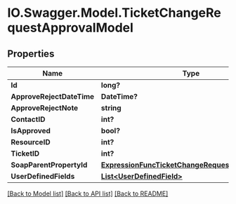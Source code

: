 # IO.Swagger.Model.TicketChangeRequestApprovalModel
## Properties

Name | Type | Description | Notes
------------ | ------------- | ------------- | -------------
**Id** | **long?** |  | [optional] 
**ApproveRejectDateTime** | **DateTime?** |  | [optional] 
**ApproveRejectNote** | **string** |  | [optional] 
**ContactID** | **int?** |  | [optional] 
**IsApproved** | **bool?** |  | [optional] 
**ResourceID** | **int?** |  | [optional] 
**TicketID** | **int?** |  | [optional] 
**SoapParentPropertyId** | [**ExpressionFuncTicketChangeRequestApprovalInt64**](ExpressionFuncTicketChangeRequestApprovalInt64.md) |  | [optional] 
**UserDefinedFields** | [**List&lt;UserDefinedField&gt;**](UserDefinedField.md) |  | [optional] 

[[Back to Model list]](../README.md#documentation-for-models) [[Back to API list]](../README.md#documentation-for-api-endpoints) [[Back to README]](../README.md)

